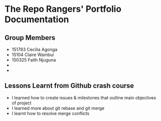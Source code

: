 # The Repo Rangers' Portfolio Documentation

## Group Members
- 151783 Cecilia Agonga
- 15104 Claire Wambui
- 150325 Faith Njuguna
-
-

## Lessons Learnt from Github crash course
- I learned how to create issues & milestones that outline main objectives of project
- I learned more about git rebase and git merge
- I learnt how to resolve merge conflicts